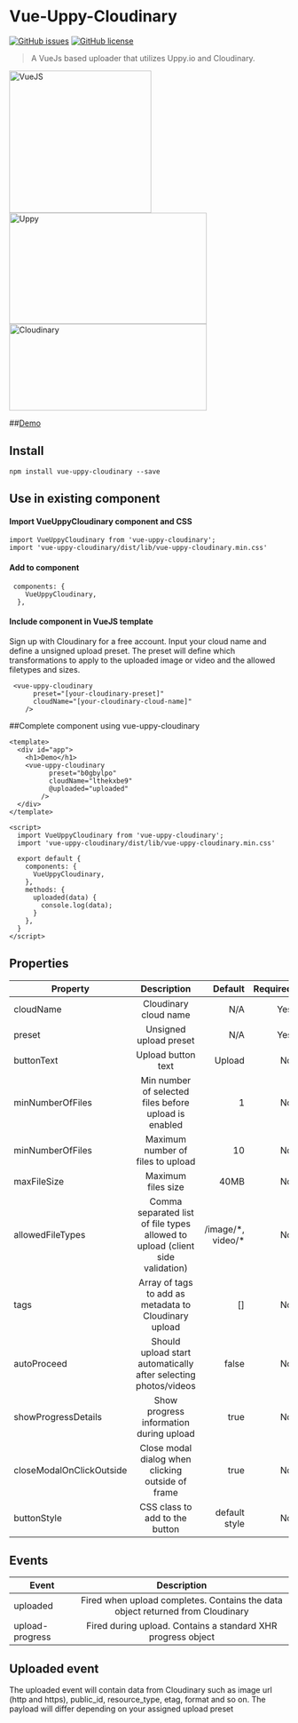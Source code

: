 # Vue-Uppy-Cloudinary
[![GitHub issues](https://img.shields.io/github/issues/christianfroseth/vue-uppy-cloudinary.svg)](https://github.com/christianfroseth/vue-uppy-cloudinary/issues)
[![GitHub license](https://img.shields.io/github/license/christianfroseth/vue-uppy-cloudinary.svg)](https://github.com/christianfroseth/vue-uppy-cloudinary/blob/master/LICENSE)

> A VueJs based uploader that utilizes Uppy.io and Cloudinary. 

<img src="https://opencollective-production.s3-us-west-1.amazonaws.com/ca272d00-958a-11e7-990a-e919fb36989b.png" width="256" height="256" title="VueJS"/>
<img src="https://uppy.io/images/uppy-social.jpg" width="356" height="200" title="Uppy"/>
<img src="https://cloudinary-res.cloudinary.com/image/asset/dpr_2.0/logo-e0df892053afd966cc0bfe047ba93ca4.png" width="356" height="156" title="Cloudinary"/>

##[Demo](https://christianfroseth.github.io/vue-uppy-cloudinary/index.html)

## Install
```npm
npm install vue-uppy-cloudinary --save
```

## Use in existing component

#### Import VueUppyCloudinary component and CSS
```vuejs
import VueUppyCloudinary from 'vue-uppy-cloudinary';
import 'vue-uppy-cloudinary/dist/lib/vue-uppy-cloudinary.min.css'
```

#### Add to component 
```vuejs
 components: {
    VueUppyCloudinary,
  },
```

#### Include component in VueJS template
Sign up with Cloudinary for a free account. Input your cloud name and define a unsigned upload preset. The preset will define which transformations to apply to the uploaded image or video and the allowed filetypes and sizes.   
```vuejs
 <vue-uppy-cloudinary
      preset="[your-cloudinary-preset]"
      cloudName="[your-cloudinary-cloud-name]"
    />
```

##Complete component using vue-uppy-cloudinary
```vuejs
<template>
  <div id="app">
    <h1>Demo</h1>
    <vue-uppy-cloudinary
          preset="b0gbylpo"
          cloudName="lthekxbe9"
          @uploaded="uploaded"
        />
  </div>
</template>

<script>
  import VueUppyCloudinary from 'vue-uppy-cloudinary';
  import 'vue-uppy-cloudinary/dist/lib/vue-uppy-cloudinary.min.css'

  export default {
    components: {
      VueUppyCloudinary,
    },
    methods: {
      uploaded(data) {
        console.log(data);
      }
    },
  }
</script>
```

## Properties
| Property      | Description | Default | Required 
| ------------- |:-------------:| -----:| -----:|
| cloudName   | Cloudinary cloud name| N/A | Yes
| preset      | Unsigned upload preset |  N/A | Yes
| buttonText  | Upload button text| Upload| No
| minNumberOfFiles| Min number of selected files before upload is enabled| 1| No
| minNumberOfFiles| Maximum number of files to upload| 10 | No
| maxFileSize| Maximum files size | 40MB| No
| allowedFileTypes | Comma separated list of file types allowed to upload (client side validation)| /image/\*, video/\*| No
| tags| Array of tags to add as metadata to Cloudinary upload| [] | No
| autoProceed| Should upload start automatically after selecting photos/videos| false | No
| showProgressDetails  | Show progress information during upload | true | No
| closeModalOnClickOutside| Close modal dialog when clicking outside of frame | true | No
| buttonStyle | CSS class to add to the button | default style | No


## Events
 Event | Description 
 | ------------- |:-------------:
 | uploaded  | Fired when upload completes. Contains the data object returned from Cloudinary
 | upload-progress  | Fired during upload. Contains a standard XHR progress object

## Uploaded event
The uploaded event will contain data from Cloudinary such as image url (http and https), public_id, resource_type, etag, format and so on.
The payload will differ depending on your assigned upload preset
